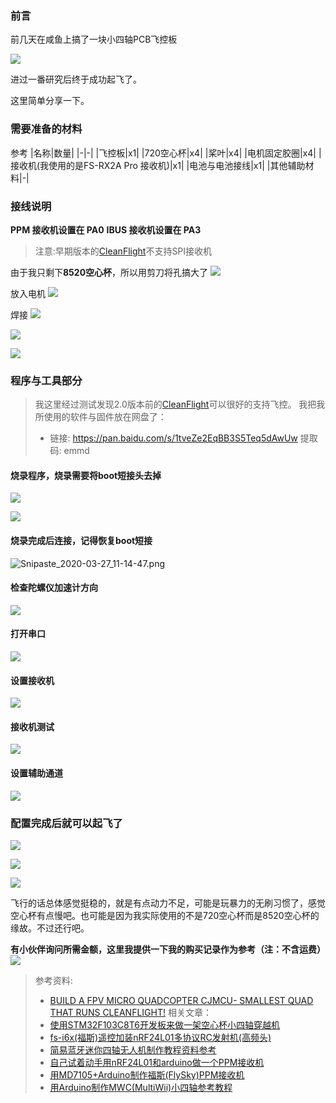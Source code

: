 ### 前言
前几天在咸鱼上搞了一块小四轴PCB飞控板

![](https://upload-images.jianshu.io/upload_images/2675631-86771a1f58f2b232.png?imageMogr2/auto-orient/strip%7CimageView2/2/w/1240)

进过一番研究后终于成功起飞了。

这里简单分享一下。

### 需要准备的材料

参考
|名称|数量|
|-|-|
|飞控板|x1|
|720空心杯|x4|
|桨叶|x4|
|电机固定胶圈|x4|
|接收机(我使用的是FS-RX2A Pro 接收机)|x1|
|电池与电池接线|x1|
|其他辅助材料|-|


### 接线说明

**PPM 接收机设置在 PA0**
**IBUS 接收机设置在 PA3**
> 注意:早期版本的[CleanFlight](https://github.com/cleanflight/cleanflight)不支持SPI接收机

由于我只剩下**8520空心杯**，所以用剪刀将孔搞大了
![](https://upload-images.jianshu.io/upload_images/2675631-2358394442f43fe6.png?imageMogr2/auto-orient/strip%7CimageView2/2/w/1240)

放入电机
![](https://upload-images.jianshu.io/upload_images/2675631-ba58a62be8ca2d4a.png?imageMogr2/auto-orient/strip%7CimageView2/2/w/1240)

焊接
![](https://upload-images.jianshu.io/upload_images/2675631-1ed56e9fbcafd629.png?imageMogr2/auto-orient/strip%7CimageView2/2/w/1240)

![](https://upload-images.jianshu.io/upload_images/2675631-51037a5bfb7e0da3.png?imageMogr2/auto-orient/strip%7CimageView2/2/w/1240)

![](https://upload-images.jianshu.io/upload_images/2675631-86768df685b25e56.png?imageMogr2/auto-orient/strip%7CimageView2/2/w/1240)

### 程序与工具部分

> 我这里经过测试发现2.0版本前的[CleanFlight](https://github.com/cleanflight/cleanflight)可以很好的支持飞控。
> 我把我所使用的软件与固件放在网盘了：
>  - 链接: https://pan.baidu.com/s/1tveZe2EqBB3S5Teq5dAwUw 提取码: emmd 

#### 烧录程序，烧录需要将boot短接头去掉

![](https://upload-images.jianshu.io/upload_images/2675631-cf0572ed25a8ae5f.png?imageMogr2/auto-orient/strip%7CimageView2/2/w/1240)

![](https://upload-images.jianshu.io/upload_images/2675631-cfc4486167d6fd2d.png?imageMogr2/auto-orient/strip%7CimageView2/2/w/1240)


#### 烧录完成后连接，记得恢复boot短接

![Snipaste_2020-03-27_11-14-47.png](https://upload-images.jianshu.io/upload_images/2675631-6679c3d94d9f7ea8.png?imageMogr2/auto-orient/strip%7CimageView2/2/w/1240)

#### 检查陀螺仪加速计方向

![](https://upload-images.jianshu.io/upload_images/2675631-2fc739cbef5c6244.gif?imageMogr2/auto-orient/strip)

#### 打开串口
![](https://upload-images.jianshu.io/upload_images/2675631-13ce2b55cda46ceb.png?imageMogr2/auto-orient/strip%7CimageView2/2/w/1240)

#### 设置接收机
![](https://upload-images.jianshu.io/upload_images/2675631-b8b618ec456c2a96.png?imageMogr2/auto-orient/strip%7CimageView2/2/w/1240)

#### 接收机测试
![](https://upload-images.jianshu.io/upload_images/2675631-0160139551dbdcfd.gif?imageMogr2/auto-orient/strip)

#### 设置辅助通道

![](https://upload-images.jianshu.io/upload_images/2675631-cdc1848d3b6a6d51.png?imageMogr2/auto-orient/strip%7CimageView2/2/w/1240)


### 配置完成后就可以起飞了
![](https://upload-images.jianshu.io/upload_images/2675631-4c99f037efab88bb.gif?imageMogr2/auto-orient/strip)


![](https://upload-images.jianshu.io/upload_images/2675631-2a795b47f08512d2.gif?imageMogr2/auto-orient/strip)


![](https://upload-images.jianshu.io/upload_images/2675631-e1a45e19947505b8.gif?imageMogr2/auto-orient/strip)

飞行的话总体感觉挺稳的，就是有点动力不足，可能是玩暴力的无刷习惯了，感觉空心杯有点慢吧。也可能是因为我实际使用的不是720空心杯而是8520空心杯的缘故。不过还行吧。

**有小伙伴询问所需金额，这里我提供一下我的购买记录作为参考（注：不含运费）**
![](https://upload-images.jianshu.io/upload_images/2675631-45907ee57ad3098e.jpg?imageMogr2/auto-orient/strip%7CimageView2/2/w/1240)




> 参考资料:
> - [BUILD A FPV MICRO QUADCOPTER CJMCU- SMALLEST QUAD THAT RUNS CLEANFLIGHT!](https://oscarliang.com/build-fpv-micro-quadcopter-smallest-quad/)
> 相关文章：
> - [使用STM32F103C8T6开发板来做一架空心杯小四轴穿越机](https://www.jianshu.com/p/e5c6d30dec51)
> - [fs-i6x(福斯)遥控加装nRF24L01多协议RC发射机(高频头)](https://www.jianshu.com/p/d6d009f6a112)
> - [简易蓝牙迷你四轴无人机制作教程资料参考](https://www.jianshu.com/p/67c8efa1a906)
> - [自己试着动手用nRF24L01和arduino做一个PPM接收机](https://www.jianshu.com/p/b05e97164eb1)
> - [用MD7105+Arduino制作福斯(FlySky)PPM接收机](https://www.jianshu.com/p/a931c99b2b98)
> - [用Arduino制作MWC(MultiWii)小四轴参考教程](https://www.jianshu.com/p/e7e344cb7844) 
